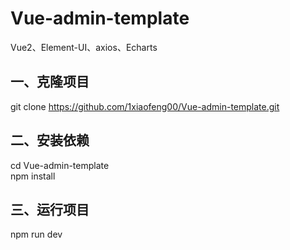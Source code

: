 # Vue-admin-template
Vue2、Element-UI、axios、Echarts
## 一、克隆项目  
git clone https://github.com/1xiaofeng00/Vue-admin-template.git  

## 二、安装依赖  
cd Vue-admin-template  
npm install  

## 三、运行项目  
npm run dev  
